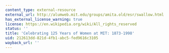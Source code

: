 ```yaml
---
content_type: external-resource
external_url: http://alumweb.mit.edu/groups/amita.old/esr/swallow.html
has_external_license_warning: true
license: https://en.wikipedia.org/wiki/All_rights_reserved
status: ''
title: 'Celebrating 125 Years of Women at MIT: 1873-1998'
uid: 212613dd-821d-4fb1-abc5-fed9616c3105
wayback_url: ''
---
```

